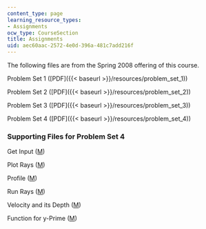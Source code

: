 ```yaml
---
content_type: page
learning_resource_types:
- Assignments
ocw_type: CourseSection
title: Assignments
uid: aec60aac-2572-4e0d-396a-481c7add216f
---
```


The following files are from the Spring 2008 offering of this course.

Problem Set 1 ([PDF]({{< baseurl >}}/resources/problem_set_1))

Problem Set 2 ([PDF]({{< baseurl >}}/resources/problem_set_2))

Problem Set 3 ([PDF]({{< baseurl >}}/resources/problem_set_3))

Problem Set 4 ([PDF]({{< baseurl >}}/resources/problem_set_4))

### Supporting Files for Problem Set 4

Get Input ([M](/courses/earth-atmospheric-and-planetary-sciences/12-510-introduction-to-seismology-spring-2010/assignments/getinput.m))

Plot Rays ([M](/courses/earth-atmospheric-and-planetary-sciences/12-510-introduction-to-seismology-spring-2010/assignments/plotrays.m))

Profile ([M](/courses/earth-atmospheric-and-planetary-sciences/12-510-introduction-to-seismology-spring-2010/assignments/profile.m))

Run Rays ([M](/courses/earth-atmospheric-and-planetary-sciences/12-510-introduction-to-seismology-spring-2010/assignments/runrays.m))

Velocity and its Depth ([M](/courses/earth-atmospheric-and-planetary-sciences/12-510-introduction-to-seismology-spring-2010/assignments/veldep.m))

Function for y-Prime ([M](/courses/earth-atmospheric-and-planetary-sciences/12-510-introduction-to-seismology-spring-2010/assignments/yprime.m))